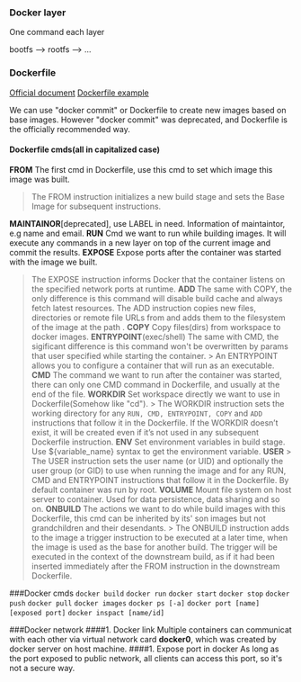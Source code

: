 ### Docker layer
One command each layer

bootfs --> rootfs --> ...

### Dockerfile
[Official document](https://docs.docker.com/engine/reference/builder/)
[Dockerfile example](https://docs.docker.com/engine/reference/builder/#dockerfile-examples)

We can use "docker commit" or Dockerfile to create new images based on base images. However "docker commit" was deprecated, and Dockerfile is the officially recommended way.
#### Dockerfile cmds(all in capitalized case)
**FROM** The first cmd in Dockerfile, use this cmd to set which image this image was built. 
> The FROM instruction initializes a new build stage and sets the Base Image for subsequent instructions.

**MAINTAINOR**[deprecated], use LABEL in need. Information of maintaintor, e.g name and email.
**RUN** Cmd we want to run while building images. It will execute any commands in a new layer on top of the current image and commit the results.
**EXPOSE** Expose ports after the container was started with the image we built. 
> The EXPOSE instruction informs Docker that the container listens on the specified network ports at runtime. 
**ADD <src> <dst>** The same with COPY, the only difference is this command will disable build cache and always fetch latest resources. 
  > The ADD instruction copies new files, directories or remote file URLs from <src> and adds them to the filesystem of the image at the path <dest>.
**COPY** Copy files(dirs) from workspace to docker images. 
**ENTRYPOINT**(exec/shell) The same with CMD, the sigificant difference is this command won't be overwritten by params that user specified while starting the container. > An ENTRYPOINT allows you to configure a container that will run as an executable.
**CMD** The command we want to run after the container was started, there can only one CMD command in Dockerfile, and usually at the end of the file.
**WORKDIR** Set workspace directly we want to use in Dockerfile(Somehow like "cd"). > The WORKDIR instruction sets the working directory for any `RUN, CMD, ENTRYPOINT, COPY` and `ADD` instructions that follow it in the Dockerfile. If the WORKDIR doesn’t exist, it will be created even if it’s not used in any subsequent Dockerfile instruction.
**ENV** Set environment variables in build stage. Use ${variable_name} syntax to get the environment variable.
**USER** > The USER instruction sets the user name (or UID) and optionally the user group (or GID) to use when running the image and for any RUN, CMD and ENTRYPOINT instructions that follow it in the Dockerfile. By default container was run by root.
**VOLUME** Mount file system on host server to container. Used for data persistence, data sharing and so on.
**ONBUILD** The actions we want to do while build images with this Dockerfile, this cmd can be inherited by its' son images but not grandchildren and their desendants. > The ONBUILD instruction adds to the image a trigger instruction to be executed at a later time, when the image is used as the base for another build. The trigger will be executed in the context of the downstream build, as if it had been inserted immediately after the FROM instruction in the downstream Dockerfile.

###Docker cmds
`docker build`
`docker run`
`docker start`
`docker stop`
`docker push`
`docker pull`
`docker images`
`docker ps [-a]`
`docker port [name] [exposed port]`
`docker inspact [name/id]`

###Docker network
####1. Docker link 
Multiple containers can communicat with each other via virtual network card **docker0**, which was created by docker server on host machine.
####1. Expose port in docker
As long as the port exposed to public network, all clients can access this port, so it's not a secure way.


